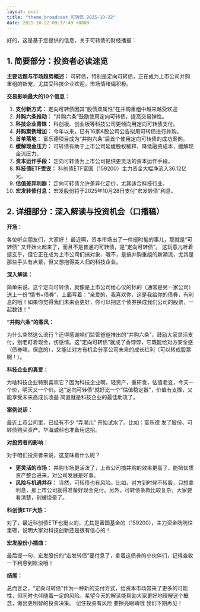 ```yaml
---
layout: post
title: "theme_broadcast_可转债_2025-10-22"
date: 2025-10-22 09:17:49 +0800
---
```


好的，这是基于您提供的信息，关于可转债的财经播报：

## 1. 简要部分：投资者必读速览

**主要话题与市场趋势概述：** 可转债，特别是定向可转债，正在成为上市公司并购重组的新宠，尤其受科技企业欢迎，市场情绪偏积极。

**交易影响最大的10个信息：**

1.  **支付新方式：** 定向可转债因其“股债双属性”在并购重组中越来越受欢迎
2.  **并购六条推动：** “并购六条”鼓励使用定向可转债，提高交易弹性。
3.  **科技企业青睐：** 科创板、创业板等科技公司更倾向用定向可转债支付。
4.  **并购案例增加：** 今年以来，已有16家A股公司公告拟用可转债进行并购。
5.  **首单落地：** 富乐德项目成为“并购六条”后首个使用定向可转债的成功案例。
6.  **缓解现金压力：** 可转债有助于上市公司延缓股权稀释，降低融资成本，缓解现金流压力。
7.  **资本运作手段：** 定向可转债为上市公司提供更灵活的资本运作手段。
8. **科技债ETF受宠：** 科创债ETF富国（159200）主力资金大幅净流入36.12亿元。
9.  **估值差异利器：** 定向可转债允许差异化定价，尤其适合科技行业。
10. **宏发转债付息：** 宏发股份将于2025年10月28日支付“宏发转债”利息。

## 2. 详细部分：深入解读与投资机会（口播稿）

**开场：**

各位听众朋友们，大家好！ 最近啊，资本市场出了一件挺时髦的事儿，那就是“可转债” 又开始火起来了，而且不是普通的可转债，是“定向可转债”。 这玩意儿听着挺玄乎，但它正在成为上市公司们搞对象、哦不，是搞并购重组的新潮流，尤其是那些手头有点紧，但又想抱得美人归的科技企业。

**深入解读：**

简单来说，这个定向可转债，就像是上市公司给心仪的标的（通常是另一家公司）送上一份“情书+债券”，上面写着：“亲爱的，我喜欢你，这是我给你的债券，有利息的哦！如果你觉得我们未来会更好，你可以把这个债券换成我们公司的股票，一起数钱！”

**“并购六条”的春风：**

为什么突然这么流行？还得感谢咱们监管爸爸推出的“并购六条”，鼓励大家灵活支付，别老盯着现金，伤感情。这“定向可转债”就成了香饽饽，它既能给对方安全感（债券嘛，保底的），又能让对方有机会分享公司未来的成长红利（可以转成股票啊！）。

**科技企业的真爱：**

为啥科技企业特别喜欢它？因为科技企业啊，轻资产，重研发，估值老变，今天一个价，明天又一个价。这“定向可转债”就好比一个“估值稳定器”，价值有支撑，又能享受未来高成长收益 简直就是科技企业的最佳助攻了。

**案例说话：**

最近上市公司里，已经有不少 “弄潮儿” 开始试水了。比如：富乐德 发了股份、可转债购买资产。华海诚科也准备用这招。

**对投资者的影响：**

对于咱们投资者来说，这意味着什么呢？

*   **更灵活的市场：** 并购市场更活泼了，上市公司搞并购的效率更高了，能把优质资产整合进来，对公司发展是好事。
*   **风险与机遇并存：** 当然，可转债也有风险。比如，对方到时候不转股，只想拿利息，那上市公司就得准备好现金兑付。另外，可转债条款比较复杂，大家要看清楚，别被绕晕了。

**科创债ETF大热：**

对了，最近科创债ETF也挺火的，尤其是富国基金的（159200），主力资金咣咣往里砸，说明大家对科技创新还是很有信心的！

**宏发股份小插曲：**

最后提一句，宏发股份的“宏发转债”要付息了，拿着这债券的小伙伴们，记得查收一下利息到账没哦！

**结尾：**

总而言之，“定向可转债”作为一种新的支付方式，给资本市场带来了更多的可能性，但同时也伴随着一定的风险。希望今天的解读能帮助大家更好地理解这个概念，做出更明智的投资决策。 记住投资有风险 要擦亮眼睛哦 我们下期再见！